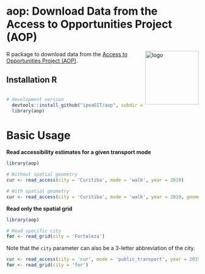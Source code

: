 # aop: Download Data from the Access to Opportunities Project (AOP)

<img align="right" src="https://github.com/ipeaGIT/aop/blob/main/r-package/man/figures/logo.png?raw=true" alt="logo" width="140"> 

R package to download data from the [Access to Opportunities Project (AOP)](https://www.ipea.gov.br/acessooportunidades/en/).


## Installation R

```R

# development version
  devtools::install_github("ipeaGIT/aop", subdir = "r-package")
  library(aop)
```



# Basic Usage

**Read accessibility estimates for a given transport mode**
```R
library(aop)

# Without spatial geometry
cur <- read_access(city = 'Curitiba', mode = 'walk', year = 2019)

# With spatial geometry
cur <- read_access(city = 'Curitiba', mode = 'walk', year = 2019, geometry = TRUE)


```


**Read only the spatial grid**
```R
library(aop)

# Read specific city
for <- read_grid(city = 'Fortaleza')
```

Note that the `city` parameter can also be a 3-letter abbreviation of the city.
```R
cur <- read_access(city = 'cur', mode = 'public_transport', year = 2019)
for <- read_grid(city = 'for')
```

